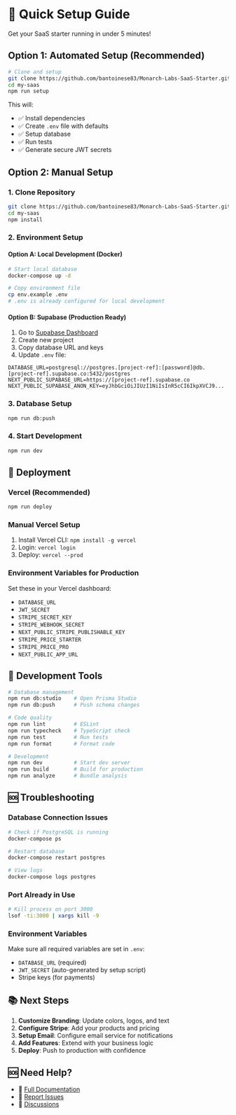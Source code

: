 # 🚀 Quick Setup Guide

Get your SaaS starter running in under 5 minutes!

## Option 1: Automated Setup (Recommended)

```bash
# Clone and setup
git clone https://github.com/bantoinese83/Monarch-Labs-SaaS-Starter.git my-saas
cd my-saas
npm run setup
```

This will:
- ✅ Install dependencies
- ✅ Create `.env` file with defaults
- ✅ Setup database
- ✅ Run tests
- ✅ Generate secure JWT secrets

## Option 2: Manual Setup

### 1. Clone Repository
```bash
git clone https://github.com/bantoinese83/Monarch-Labs-SaaS-Starter.git my-saas
cd my-saas
npm install
```

### 2. Environment Setup

#### Option A: Local Development (Docker)
```bash
# Start local database
docker-compose up -d

# Copy environment file
cp env.example .env
# .env is already configured for local development
```

#### Option B: Supabase (Production Ready)
1. Go to [Supabase Dashboard](https://supabase.com/dashboard)
2. Create new project
3. Copy database URL and keys
4. Update `.env` file:

```env
DATABASE_URL=postgresql://postgres.[project-ref]:[password]@db.[project-ref].supabase.co:5432/postgres
NEXT_PUBLIC_SUPABASE_URL=https://[project-ref].supabase.co
NEXT_PUBLIC_SUPABASE_ANON_KEY=eyJhbGciOiJIUzI1NiIsInR5cCI6IkpXVCJ9...
```

### 3. Database Setup
```bash
npm run db:push
```

### 4. Start Development
```bash
npm run dev
```

## 🚀 Deployment

### Vercel (Recommended)
```bash
npm run deploy
```

### Manual Vercel Setup
1. Install Vercel CLI: `npm install -g vercel`
2. Login: `vercel login`
3. Deploy: `vercel --prod`

### Environment Variables for Production
Set these in your Vercel dashboard:
- `DATABASE_URL`
- `JWT_SECRET`
- `STRIPE_SECRET_KEY`
- `STRIPE_WEBHOOK_SECRET`
- `NEXT_PUBLIC_STRIPE_PUBLISHABLE_KEY`
- `STRIPE_PRICE_STARTER`
- `STRIPE_PRICE_PRO`
- `NEXT_PUBLIC_APP_URL`

## 🔧 Development Tools

```bash
# Database management
npm run db:studio    # Open Prisma Studio
npm run db:push      # Push schema changes

# Code quality
npm run lint         # ESLint
npm run typecheck    # TypeScript check
npm run test         # Run tests
npm run format       # Format code

# Development
npm run dev          # Start dev server
npm run build        # Build for production
npm run analyze      # Bundle analysis
```

## 🆘 Troubleshooting

### Database Connection Issues
```bash
# Check if PostgreSQL is running
docker-compose ps

# Restart database
docker-compose restart postgres

# View logs
docker-compose logs postgres
```

### Port Already in Use
```bash
# Kill process on port 3000
lsof -ti:3000 | xargs kill -9
```

### Environment Variables
Make sure all required variables are set in `.env`:
- `DATABASE_URL` (required)
- `JWT_SECRET` (auto-generated by setup script)
- Stripe keys (for payments)

## 📚 Next Steps

1. **Customize Branding**: Update colors, logos, and text
2. **Configure Stripe**: Add your products and pricing
3. **Setup Email**: Configure email service for notifications
4. **Add Features**: Extend with your business logic
5. **Deploy**: Push to production with confidence

## 🆘 Need Help?

- 📖 [Full Documentation](./README.md)
- 🐛 [Report Issues](https://github.com/bantoinese83/Monarch-Labs-SaaS-Starter/issues)
- 💬 [Discussions](https://github.com/bantoinese83/Monarch-Labs-SaaS-Starter/discussions)
